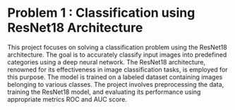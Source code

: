 # Problem 1 : Classification using ResNet18 Architecture

This project focuses on solving a classification problem using the ResNet18 architecture. The goal is to accurately classify input images into predefined categories using a deep neural network. The ResNet18 architecture, renowned for its effectiveness in image classification tasks, is employed for this purpose. The model is trained on a labeled dataset containing images belonging to various classes. The project involves preprocessing the data, training the ResNet18 model, and evaluating its performance using appropriate metrics ROC and AUC score.
